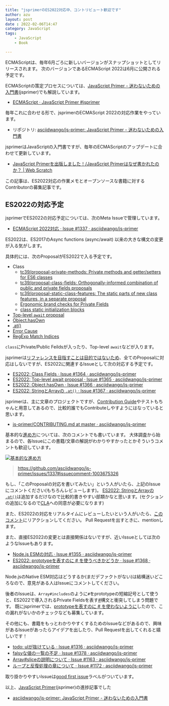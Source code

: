 ```yaml
---
title: "jsprimerのES2022対応中、コントリビュート歓迎です"
author: azu
layout: post
date : 2022-02-06T14:47
category: JavaScript
tags:
    - JavaScript
    - Book

---
```


ECMAScriptは、毎年6月ごろに新しいバージョンがスナップショットとしてリリースされます。
次のバージョンであるECMAScript 2022は6月に公開される予定です。

ECMAScriptの策定プロセスについては、[JavaScript Primer - 迷わないための入門書](https://jsprimer.net/)(jsprimer)でも解説しています。

- [ECMAScript · JavaScript Primer #jsprimer](https://jsprimer.net/basic/ecmascript/)

毎年これに合わせる形で、jsprimerのECMAScript 2022の対応作業をやっています。

- リポジトリ: [asciidwango/js-primer: JavaScript Primer - 迷わないための入門書](https://github.com/asciidwango/js-primer)

jsprimerはJavaScriptの入門書ですが、毎年のECMAScriptのアップデートに合わせて更新しています。

- [JavaScript Primerを出版しました！/JavaScript Primerはなぜ書かれたのか？ | Web Scratch](https://efcl.info/2020/04/27/jsprimer/)

この記事は、ES2022対応の作業メモとオープンソースな書籍に対するContributorの募集記事です。

## ES2022の対応予定

jsprimerでES2022の対応予定については、次のMeta Issueで管理しています。

- [ECMAScript 2022対応 · Issue #1337 · asciidwango/js-primer](https://github.com/asciidwango/js-primer/issues/1337)

ES2022は、ES2017のAsync functions (async/await) 以来の大きな構文の変更が入る気がします。

具体的には、次のProposalがES2022で入る予定です。

- Class
  - [tc39/proposal-private-methods: Private methods and getter/setters for ES6 classes](https://github.com/tc39/proposal-private-methods)
  -  [tc39/proposal-class-fields: Orthogonally-informed combination of public and private fields proposals](https://github.com/tc39/proposal-class-fields)
  -  [tc39/proposal-static-class-features: The static parts of new class features, in a separate proposal](https://github.com/tc39/proposal-static-class-features)
  - [Ergonomic brand checks for Private Fields](https://github.com/tc39/proposal-private-fields-in-in)
  - [class static initialization blocks](https://github.com/tc39/proposal-class-static-block)
- [Top-level `await` proposal](https://github.com/tc39/proposal-top-level-await)
- [Object.hasOwn](https://github.com/tc39/proposal-accessible-object-hasownproperty)
- [.at()](https://github.com/tc39/proposal-relative-indexing-method)
- [Error Cause](https://github.com/tc39/proposal-error-cause)
- [RegExp Match Indices](https://github.com/tc39/proposal-regexp-match-indices)

`class`にPrivate/Public Feildsが入ったり、Top-level `await`などが入ります。

jsprimerは[リファレンスを目指すことは目的ではないため](https://jsprimer.net/intro/#do-not)、全てのProposalに対応はしないですが、ES2022に関連するIssueとして次の対応する予定です。

- [ES2022: Class Fields · Issue #1364 · asciidwango/js-primer](https://github.com/asciidwango/js-primer/issues/1364)
- [ES2022: Top-level await proposal · Issue #1365 · asciidwango/js-primer](https://github.com/asciidwango/js-primer/issues/1365)
- [ES2022: Object.hasOwn · Issue #1366 · asciidwango/js-primer](https://github.com/asciidwango/js-primer/issues/1366)
- [ES2022: StringとArrayの `.at()` · Issue #1367 · asciidwango/js-primer](https://github.com/asciidwango/js-primer/issues/1367)

jsprimerは、主に文章のプロジェクトですが、[Contribution Guide](https://github.com/asciidwango/js-primer/blob/master/CONTRIBUTING.md)やテストもちゃんと用意してあるので、比較的誰でもContributeしやすようにはなっていると思います。

- [js-primer/CONTRIBUTING.md at master · asciidwango/js-primer](https://github.com/asciidwango/js-primer/blob/master/CONTRIBUTING.md)

基本的な[進め方](https://github.com/asciidwango/js-primer/issues/1337#issuecomment-1003675326)については、次のコメントでも書いています。
大体調査から始まるので、各Issueにこの書籍/文章の解説がわかりやすかったとかそういうコメントも歓迎しています。

[![基本的な進め方](https://efcl.info/wp-content/uploads/2022/02/06-1644128357.png)](https://github.com/asciidwango/js-primer/issues/1337#issuecomment-1003675326)

> <https://github.com/asciidwango/js-primer/issues/1337#issuecomment-1003675326>

もし、「このProposalの対応を書いてみたい」という人がいたら、上記のIssueにコメントください(もちろんレビューします)。
[ES2022: StringとArrayの `.at()`](https://github.com/asciidwango/js-primer/issues/1367)は追加するだけなので比較的書きやすい部類かなと思います。(セクションの追加になるので[CLA](https://github.com/asciidwango/js-primer/blob/master/CLA.md)への同意が必要になります)

また、ES2022の対応をリアルタイムにレビューしたいという人がいたら、[このコメント](https://github.com/asciidwango/js-primer/issues/1337#issuecomment-1003675326)にリアクションしてください。
Pull Requestを出すときに、mentionします。

また、直接ES2022の変更とは直接関係はないですが、近いIssueとしては次のようなIssueもあります。

- [Node.js ESMの対応 · Issue #1355 · asciidwango/js-primer](https://github.com/asciidwango/js-primer/issues/1355)
- [ES2022: prototypeを表すのに # を使うべきかどうか · Issue #1368 · asciidwango/js-primer](https://github.com/asciidwango/js-primer/issues/1368)

Node.jsのNative ESM対応はどうするか(まだデファクトがない)は結構迷いどころなので、意見がある人はIssueにコメントしてください。

後者のIssueは、`Array#includes`のように`#`をprototypeの短縮記号として使うと、ES2022で導入されるPrivate Fieldsを表す[#](https://github.com/tc39/proposal-class-fields/blob/main/PRIVATE_SYNTAX_FAQ.md)構文と衝突してしまう問題です。
既にjsprimerでは、[prototypeを表すのに # を使わないように](https://github.com/asciidwango/js-primer/pull/1382)したので、この漏れがないかのチェックなども募集しています。

その他にも、書籍をもっとわかりやすくするためのIssueなどがあるので、興味があるIssueがあったらアイデアを出したり、Pull Requestを出してくれると嬉しいです！

- [todo: ulが抜けている · Issue #1316 · asciidwango/js-primer](https://github.com/asciidwango/js-primer/issues/1316)
- [falsyな値の一覧の不足 · Issue #1378 · asciidwango/js-primer](https://github.com/asciidwango/js-primer/issues/1378)
- [Array#sliceの説明について · Issue #1163 · asciidwango/js-primer](https://github.com/asciidwango/js-primer/issues/1163)
- [ループと反復処理の章について · Issue #1172 · asciidwango/js-primer](https://github.com/asciidwango/js-primer/issues/1172)

取り掛かりやすいIssueは[good first issue](https://github.com/asciidwango/js-primer/labels/good%20first%20issue)ラベルがついています。

以上、[JavaScript Primer](https://jsprimer.net/)(jsprimer)の進捗記事でした

- [asciidwango/js-primer: JavaScript Primer - 迷わないための入門書](https://github.com/asciidwango/js-primer)
